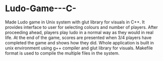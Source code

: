 # Ludo-Game---C-
Made Ludo game in Unix system with glut library for visuals in C++.
It provides interface to user for selecting colours and number of players. After proceeding ahead, players play ludo in a normal way as they would in real life.
At the end of the game, scores are presented when 3/4 players have completed the game and shows how they did.
Whole application is built in unix environment using g++ compiler and glut library for visuals.
Makefile format is used to compile the multiple files in the system.

